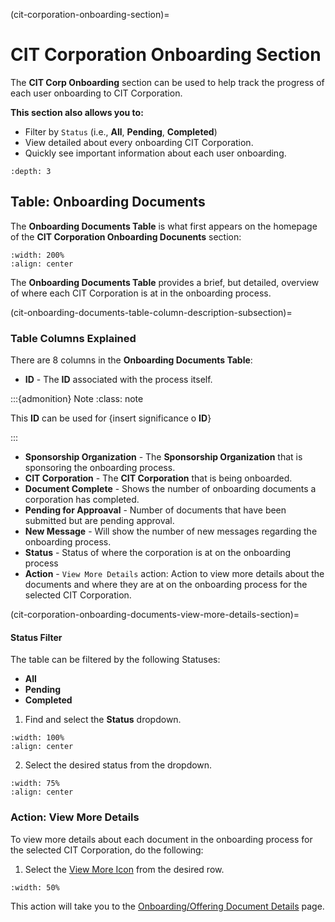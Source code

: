
(cit-corporation-onboarding-section)=
# CIT Corporation Onboarding Section

The **CIT Corp Onboarding** section can be used to help track the progress of each user onboarding to CIT Corporation.

**This section also allows you to:**

- Filter by ``Status`` (i.e., **All**, **Pending**, **Completed**)
- View detailed about every onboarding CIT Corporation.
- Quickly see important information about each user onboarding.

```{contents} Table of Contents
:depth: 3
```

[comment]: <> (Review placemnent of Table of Contents)

## Table: Onboarding Documents

The **Onboarding Documents Table** is what first appears on the homepage of the **CIT Corporation Onboarding Docunents** section:

```{lazyfigure} ../../_static/solo_app/Document/CITCorpOnboarding/cit-corp-onboarding-homepage-table.jpg
:width: 200%
:align: center
```

The **Onboarding Documents Table** provides a brief, but detailed, overview of where each CIT Corporation is at in the onboarding process.

(cit-onboarding-documents-table-column-description-subsection)=
### Table Columns Explained

There are 8 columns in the **Onboarding Documents Table**:

- **ID** - The **ID** associated with the process itself.

:::{admonition} Note
:class: note

This **ID** can be used for {insert significance o **ID**}

:::

- **Sponsorship Organization** - The **Sponsorship Organization** that is sponsoring the onboarding process.
- **CIT Corporation**  - The **CIT Corporation** that is being onboarded.
- **Document Complete** - Shows the number of onboarding documents a corporation has completed.
- **Pending for Approaval** - Number of documents that have been submitted but are pending approval.
- **New Message** - Will show the number of new messages regarding the onboarding process.
- **Status** - Status of where the corporation is at on the onboarding process
- **Action** - ``View More Details`` action: Action to view more details about the documents and where they are at on the onboarding process for the selected CIT Corporation.

(cit-corporation-onboarding-documents-view-more-details-section)=

#### Status Filter

The table can be filtered by the following Statuses:

- **All**
- **Pending**
- **Completed**

1. Find and select the **Status** dropdown.

```{lazyfigure} ../../_static/solo_app/Document/universal/StatusDropdowns/status-dropdown-cit-onboarding.jpg
:width: 100%
:align: center
```

2. Select the desired status from the dropdown.

```{lazyfigure} ../../_static/solo_app/Document/universal/StatusDropdowns/all-pending-complete-status-dropdown-expaned-universal.png
:width: 75%
:align: center
```

### Action: View More Details

To view more details about each document in the onboarding process for the selected CIT Corporation, do the following:

1. Select the [View More Icon](#view-more-icon) from the desired row. 

```{lazyfigure} ../../_static/solo_app/Document/CITCorpOnboarding/ViewMoreDetails/cit-corporation-onboarding-documents-view-more-details-icon-location.jpg
:width: 50%
```

This action will take you to the [Onboarding/Offering Document Details](#onboarding-offering-document-details) page.
